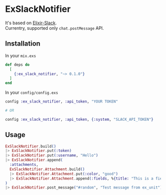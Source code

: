 # ExSlackNotifier

It's based on [Elixir-Slack](https://github.com/BlakeWilliams/Elixir-Slack).  
Currentry, supported only `chat.postMessage` API.

## Installation

In your `mix.exs`

```elixir
def deps do
  [
    {:ex_slack_notifier, "~> 0.1.0"}
  ]
end
```

In your `config/config.exs`

```elixir
config :ex_slack_notifier, :api_token, "YOUR TOKEN"

# OR

config :ex_slack_notifier, :api_token, {:system, "SLACK_API_TOKEN"}
```

## Usage

```elixir
ExSlackNotifier.build()
|> ExSlackNotifier.put(:token)
|> ExSlackNotifier.put(:username, "Hello")
|> ExSlackNotifier.append(
  :attachments,
  ExSlackNotifier.Attachment.build()
  |> ExSlackNotifier.Attachment.put(:color, "good")
  |> ExSlackNotifier.Attachment.append(:fields, %{title: "This is a field", value: "the value"})
)
|> ExSlackNotifier.post_message("#random", "Test message from ex_unit")
```
